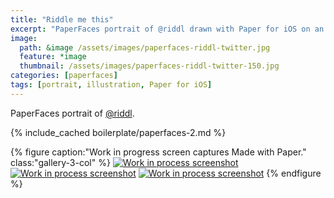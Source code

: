```yaml
---
title: "Riddle me this"
excerpt: "PaperFaces portrait of @riddl drawn with Paper for iOS on an iPad."
image: 
  path: &image /assets/images/paperfaces-riddl-twitter.jpg 
  feature: *image
  thumbnail: /assets/images/paperfaces-riddl-twitter-150.jpg
categories: [paperfaces]
tags: [portrait, illustration, Paper for iOS]
---
```


PaperFaces portrait of [@riddl](https://twitter.com/riddl).

{% include_cached boilerplate/paperfaces-2.md %}

{% figure caption:"Work in progress screen captures Made with Paper." class:"gallery-3-col" %}
[![Work in process screenshot](/assets/images/paperfaces-riddl-process-1-600.jpg)](/assets/images/paperfaces-riddl-process-1-lg.jpg) [![Work in process screenshot](/assets/images/paperfaces-riddl-process-2-600.jpg)](/assets/images/paperfaces-riddl-process-2-lg.jpg) [![Work in process screenshot](/assets/images/paperfaces-riddl-process-3-600.jpg)](/assets/images/paperfaces-riddl-process-3-lg.jpg)
{% endfigure %}
